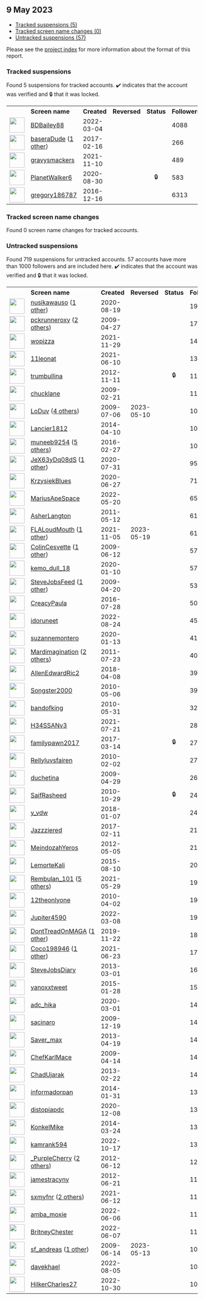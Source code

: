 ##  9 May 2023

* [Tracked suspensions (5)](#tracked-suspensions)
* [Tracked screen name changes (0)](#tracked-screen-name-changes)
* [Untracked suspensions (57)](#untracked-suspensions)

Please see the [project index](https://github.com/travisbrown/twitter-watch) for more information about the format of this report.

### Tracked suspensions

Found 5 suspensions for tracked accounts.
  ✔️ indicates that the account was verified and 🔒 that it was locked.

<table>
    <tr>
        <th></th>
        <th align="left">Screen name</th>
        <th align="left">Created</th>
        <th align="left">Reversed</th>
        <th align="left">Status</th>
        <th align="left">Followers</th>
        <th align="left">Ranking</th></tr>
    </tr>
        <tr>
            <td><a href="https://twitter.com/intent/user?user_id=1499878229162663937">
                <img src="https://pbs.twimg.com/profile_images/1598204743247020032/yXca7Ae9_normal.jpg" width="40px" height="40px" align="center"/></a>
            </td>
            <td>
                <a href="https://twitter.com/BDBailey88">BDBailey88</a></td>
            <td>2022-03-04</td>
            <td></td>
            <td align="center"></td>
            <td>4088</td>
            <td>27033</td>
        </tr>
        <tr>
            <td><a href="https://twitter.com/intent/user?user_id=832341249554313216">
                <img src="https://pbs.twimg.com/profile_images/1597258024351145985/vS9h-LOV_normal.jpg" width="40px" height="40px" align="center"/></a>
            </td>
            <td>
                <a href="https://twitter.com/baseraDude">baseraDude</a>&nbsp;(<a href="https://api.memory.lol/v1/tw/id/832341249554313216">1 other</a>)&nbsp;</td>
            <td>2017-02-16</td>
            <td></td>
            <td align="center"></td>
            <td>266</td>
            <td>28658</td>
        </tr>
        <tr>
            <td><a href="https://twitter.com/intent/user?user_id=1458519287895887875">
                <img src="https://pbs.twimg.com/profile_images/1587220573758918659/vVfY_QYl_normal.jpg" width="40px" height="40px" align="center"/></a>
            </td>
            <td>
                <a href="https://twitter.com/gravysmackers">gravysmackers</a></td>
            <td>2021-11-10</td>
            <td></td>
            <td align="center"></td>
            <td>489</td>
            <td>41075</td>
        </tr>
        <tr>
            <td><a href="https://twitter.com/intent/user?user_id=1300104384785899521">
                <img src="https://pbs.twimg.com/profile_images/1300104564121710592/K7F0xSPp_normal.jpg" width="40px" height="40px" align="center"/></a>
            </td>
            <td>
                <a href="https://twitter.com/PlanetWalker6">PlanetWalker6</a></td>
            <td>2020-08-30</td>
            <td></td>
            <td align="center">🔒</td>
            <td>583</td>
            <td>43018</td>
        </tr>
        <tr>
            <td><a href="https://twitter.com/intent/user?user_id=809842469714038786">
                <img src="https://pbs.twimg.com/profile_images/1543776447113728002/3b3ExZsI_normal.jpg" width="40px" height="40px" align="center"/></a>
            </td>
            <td>
                <a href="https://twitter.com/gregory186787">gregory186787</a></td>
            <td>2016-12-16</td>
            <td></td>
            <td align="center"></td>
            <td>6313</td>
            <td>75812</td>
        </tr></table>

### Tracked screen name changes

Found 0 screen name changes for tracked accounts.

### Untracked suspensions

Found 719 suspensions for untracked accounts.
57 accounts have more than 1000 followers and are included here.
  ✔️ indicates that the account was verified and 🔒 that it was locked.

<table>
    <tr>
        <th></th>
        <th align="left">Screen name</th>
        <th align="left">Created</th>
        <th align="left">Reversed</th>
        <th align="left">Status</th>
        <th align="left">Followers</th>
    </tr>
        <tr>
            <td><a href="https://twitter.com/intent/user?user_id=1295987461827334145">
                <img src="https://pbs.twimg.com/profile_images/1493300101183590400/recnSBto_normal.jpg" width="40px" height="40px" align="center"/></a>
            </td>
            <td>
                <a href="https://twitter.com/nusikawauso">nusikawauso</a>&nbsp;(<a href="https://api.memory.lol/v1/tw/id/1295987461827334145">1 other</a>)&nbsp;</td>
            <td>2020-08-19</td>
            <td></td>
            <td align="center"></td>
            <td>19541</td>
        </tr>
        <tr>
            <td><a href="https://twitter.com/intent/user?user_id=35611476">
                <img src="https://pbs.twimg.com/profile_images/1562668519048720385/2iQmmV7Q_normal.jpg" width="40px" height="40px" align="center"/></a>
            </td>
            <td>
                <a href="https://twitter.com/pckrunneroxy">pckrunneroxy</a>&nbsp;(<a href="https://api.memory.lol/v1/tw/id/35611476">2 others</a>)&nbsp;</td>
            <td>2009-04-27</td>
            <td></td>
            <td align="center"></td>
            <td>17539</td>
        </tr>
        <tr>
            <td><a href="https://twitter.com/intent/user?user_id=1465359463406211074">
                <img src="https://pbs.twimg.com/profile_images/1598765760494862336/K0xt_MSP_normal.jpg" width="40px" height="40px" align="center"/></a>
            </td>
            <td>
                <a href="https://twitter.com/wopizza">wopizza</a></td>
            <td>2021-11-29</td>
            <td></td>
            <td align="center"></td>
            <td>14476</td>
        </tr>
        <tr>
            <td><a href="https://twitter.com/intent/user?user_id=1403032046046302208">
                <img src="https://pbs.twimg.com/profile_images/1592879567995228161/t8pL6Sl__normal.jpg" width="40px" height="40px" align="center"/></a>
            </td>
            <td>
                <a href="https://twitter.com/11leonat">11leonat</a></td>
            <td>2021-06-10</td>
            <td></td>
            <td align="center"></td>
            <td>13943</td>
        </tr>
        <tr>
            <td><a href="https://twitter.com/intent/user?user_id=941842154">
                <img src="https://pbs.twimg.com/profile_images/1073323244395081728/1-fFCKzY_normal.jpg" width="40px" height="40px" align="center"/></a>
            </td>
            <td>
                <a href="https://twitter.com/trumbullina">trumbullina</a></td>
            <td>2012-11-11</td>
            <td></td>
            <td align="center">🔒</td>
            <td>11786</td>
        </tr>
        <tr>
            <td><a href="https://twitter.com/intent/user?user_id=21469851">
                <img src="https://pbs.twimg.com/profile_images/1596530515317870592/UPYVUTZM_normal.jpg" width="40px" height="40px" align="center"/></a>
            </td>
            <td>
                <a href="https://twitter.com/chucklane">chucklane</a></td>
            <td>2009-02-21</td>
            <td></td>
            <td align="center"></td>
            <td>11364</td>
        </tr>
        <tr>
            <td><a href="https://twitter.com/intent/user?user_id=54248457">
                <img src="https://pbs.twimg.com/profile_images/1594370152447066114/8OPMAx4o_normal.jpg" width="40px" height="40px" align="center"/></a>
            </td>
            <td>
                <a href="https://twitter.com/LoDuv">LoDuv</a>&nbsp;(<a href="https://api.memory.lol/v1/tw/id/54248457">4 others</a>)&nbsp;</td>
            <td>2009-07-06</td>
            <td>2023-05-10</td>
            <td align="center"></td>
            <td>10768</td>
        </tr>
        <tr>
            <td><a href="https://twitter.com/intent/user?user_id=2436883562">
                <img src="https://pbs.twimg.com/profile_images/1499372109205753861/Dsbm-hfA_normal.jpg" width="40px" height="40px" align="center"/></a>
            </td>
            <td>
                <a href="https://twitter.com/Lancier1812">Lancier1812</a></td>
            <td>2014-04-10</td>
            <td></td>
            <td align="center"></td>
            <td>10649</td>
        </tr>
        <tr>
            <td><a href="https://twitter.com/intent/user?user_id=703502146382270465">
                <img src="https://pbs.twimg.com/profile_images/1597605129208926208/BVXNOIzS_normal.jpg" width="40px" height="40px" align="center"/></a>
            </td>
            <td>
                <a href="https://twitter.com/muneeb9254">muneeb9254</a>&nbsp;(<a href="https://api.memory.lol/v1/tw/id/703502146382270465">5 others</a>)&nbsp;</td>
            <td>2016-02-27</td>
            <td></td>
            <td align="center"></td>
            <td>10644</td>
        </tr>
        <tr>
            <td><a href="https://twitter.com/intent/user?user_id=1289149313642188801">
                <img src="https://pbs.twimg.com/profile_images/1537714283177340934/C0Lo3D6X_normal.jpg" width="40px" height="40px" align="center"/></a>
            </td>
            <td>
                <a href="https://twitter.com/JeX63yDq08dS">JeX63yDq08dS</a>&nbsp;(<a href="https://api.memory.lol/v1/tw/id/1289149313642188801">1 other</a>)&nbsp;</td>
            <td>2020-07-31</td>
            <td></td>
            <td align="center"></td>
            <td>9500</td>
        </tr>
        <tr>
            <td><a href="https://twitter.com/intent/user?user_id=1276777877325914112">
                <img src="https://pbs.twimg.com/profile_images/1276778379832954880/XM8B0Mdj_normal.jpg" width="40px" height="40px" align="center"/></a>
            </td>
            <td>
                <a href="https://twitter.com/KrzysiekBlues">KrzysiekBlues</a></td>
            <td>2020-06-27</td>
            <td></td>
            <td align="center"></td>
            <td>7132</td>
        </tr>
        <tr>
            <td><a href="https://twitter.com/intent/user?user_id=1527494300640378880">
                <img src="https://pbs.twimg.com/profile_images/1527596845295607808/c8tt-wXn_normal.png" width="40px" height="40px" align="center"/></a>
            </td>
            <td>
                <a href="https://twitter.com/MariusApeSpace">MariusApeSpace</a></td>
            <td>2022-05-20</td>
            <td></td>
            <td align="center"></td>
            <td>6541</td>
        </tr>
        <tr>
            <td><a href="https://twitter.com/intent/user?user_id=297147448">
                <img src="https://pbs.twimg.com/profile_images/1485642359069151232/M8XDrV4e_normal.jpg" width="40px" height="40px" align="center"/></a>
            </td>
            <td>
                <a href="https://twitter.com/AsherLangton">AsherLangton</a></td>
            <td>2011-05-12</td>
            <td></td>
            <td align="center"></td>
            <td>6155</td>
        </tr>
        <tr>
            <td><a href="https://twitter.com/intent/user?user_id=1456606277979754497">
                <img src="https://pbs.twimg.com/profile_images/1594712381212459010/vN65NPSU_normal.jpg" width="40px" height="40px" align="center"/></a>
            </td>
            <td>
                <a href="https://twitter.com/FLALoudMouth">FLALoudMouth</a>&nbsp;(<a href="https://api.memory.lol/v1/tw/id/1456606277979754497">1 other</a>)&nbsp;</td>
            <td>2021-11-05</td>
            <td>2023-05-19</td>
            <td align="center"></td>
            <td>6121</td>
        </tr>
        <tr>
            <td><a href="https://twitter.com/intent/user?user_id=46729702">
                <img src="https://pbs.twimg.com/profile_images/1244261963791765505/oxmlOBKI_normal.jpg" width="40px" height="40px" align="center"/></a>
            </td>
            <td>
                <a href="https://twitter.com/ColinCesvette">ColinCesvette</a>&nbsp;(<a href="https://api.memory.lol/v1/tw/id/46729702">1 other</a>)&nbsp;</td>
            <td>2009-06-12</td>
            <td></td>
            <td align="center"></td>
            <td>5746</td>
        </tr>
        <tr>
            <td><a href="https://twitter.com/intent/user?user_id=1215454884226465793">
                <img src="https://pbs.twimg.com/profile_images/1462028936351653889/zhFfzjaJ_normal.jpg" width="40px" height="40px" align="center"/></a>
            </td>
            <td>
                <a href="https://twitter.com/kemo_dull_18">kemo_dull_18</a></td>
            <td>2020-01-10</td>
            <td></td>
            <td align="center"></td>
            <td>5713</td>
        </tr>
        <tr>
            <td><a href="https://twitter.com/intent/user?user_id=33434888">
                <img src="https://pbs.twimg.com/profile_images/651850035605446656/x5wmUe9G_normal.png" width="40px" height="40px" align="center"/></a>
            </td>
            <td>
                <a href="https://twitter.com/SteveJobsFeed">SteveJobsFeed</a>&nbsp;(<a href="https://api.memory.lol/v1/tw/id/33434888">1 other</a>)&nbsp;</td>
            <td>2009-04-20</td>
            <td></td>
            <td align="center"></td>
            <td>5377</td>
        </tr>
        <tr>
            <td><a href="https://twitter.com/intent/user?user_id=758732497634992128">
                <img src="https://pbs.twimg.com/profile_images/1264140775115423745/QuBJnffh_normal.jpg" width="40px" height="40px" align="center"/></a>
            </td>
            <td>
                <a href="https://twitter.com/CreacyPaula">CreacyPaula</a></td>
            <td>2016-07-28</td>
            <td></td>
            <td align="center"></td>
            <td>5047</td>
        </tr>
        <tr>
            <td><a href="https://twitter.com/intent/user?user_id=1562496878889291777">
                <img src="https://pbs.twimg.com/profile_images/1598544611672309760/BrMWoGqZ_normal.jpg" width="40px" height="40px" align="center"/></a>
            </td>
            <td>
                <a href="https://twitter.com/idoruneet">idoruneet</a></td>
            <td>2022-08-24</td>
            <td></td>
            <td align="center"></td>
            <td>4511</td>
        </tr>
        <tr>
            <td><a href="https://twitter.com/intent/user?user_id=1216689649948725248">
                <img src="https://pbs.twimg.com/profile_images/1216690384472018945/Q3Su86mr_normal.jpg" width="40px" height="40px" align="center"/></a>
            </td>
            <td>
                <a href="https://twitter.com/suzannemontero">suzannemontero</a></td>
            <td>2020-01-13</td>
            <td></td>
            <td align="center"></td>
            <td>4141</td>
        </tr>
        <tr>
            <td><a href="https://twitter.com/intent/user?user_id=340933691">
                <img src="https://pbs.twimg.com/profile_images/1565384819466551300/lZzMVThW_normal.jpg" width="40px" height="40px" align="center"/></a>
            </td>
            <td>
                <a href="https://twitter.com/Mardimagination">Mardimagination</a>&nbsp;(<a href="https://api.memory.lol/v1/tw/id/340933691">2 others</a>)&nbsp;</td>
            <td>2011-07-23</td>
            <td></td>
            <td align="center"></td>
            <td>4075</td>
        </tr>
        <tr>
            <td><a href="https://twitter.com/intent/user?user_id=983080993090224128">
                <img src="https://pbs.twimg.com/profile_images/1401666121103724544/Q0i3F2CW_normal.jpg" width="40px" height="40px" align="center"/></a>
            </td>
            <td>
                <a href="https://twitter.com/AllenEdwardRic2">AllenEdwardRic2</a></td>
            <td>2018-04-08</td>
            <td></td>
            <td align="center"></td>
            <td>3961</td>
        </tr>
        <tr>
            <td><a href="https://twitter.com/intent/user?user_id=140917632">
                <img src="https://pbs.twimg.com/profile_images/982323869/SongMonkeyLogo_3_normal.jpg" width="40px" height="40px" align="center"/></a>
            </td>
            <td>
                <a href="https://twitter.com/Songster2000">Songster2000</a></td>
            <td>2010-05-06</td>
            <td></td>
            <td align="center"></td>
            <td>3931</td>
        </tr>
        <tr>
            <td><a href="https://twitter.com/intent/user?user_id=150376773">
                <img src="https://pbs.twimg.com/profile_images/1403549005695619073/OJ8ouq5S_normal.jpg" width="40px" height="40px" align="center"/></a>
            </td>
            <td>
                <a href="https://twitter.com/bandofking">bandofking</a></td>
            <td>2010-05-31</td>
            <td></td>
            <td align="center"></td>
            <td>3273</td>
        </tr>
        <tr>
            <td><a href="https://twitter.com/intent/user?user_id=1417872925366136836">
                <img src="https://pbs.twimg.com/profile_images/1417873559125434373/OzZVAz3x_normal.jpg" width="40px" height="40px" align="center"/></a>
            </td>
            <td>
                <a href="https://twitter.com/H34SSANv3">H34SSANv3</a></td>
            <td>2021-07-21</td>
            <td></td>
            <td align="center"></td>
            <td>2861</td>
        </tr>
        <tr>
            <td><a href="https://twitter.com/intent/user?user_id=841641838561898496">
                <img src="https://pbs.twimg.com/profile_images/841643080134586368/B6JQd4r1_normal.jpg" width="40px" height="40px" align="center"/></a>
            </td>
            <td>
                <a href="https://twitter.com/familypawn2017">familypawn2017</a></td>
            <td>2017-03-14</td>
            <td></td>
            <td align="center">🔒</td>
            <td>2726</td>
        </tr>
        <tr>
            <td><a href="https://twitter.com/intent/user?user_id=110757159">
                <img src="https://pbs.twimg.com/profile_images/1585925324704989185/6Pq9Vp25_normal.jpg" width="40px" height="40px" align="center"/></a>
            </td>
            <td>
                <a href="https://twitter.com/Rellyluvsfairen">Rellyluvsfairen</a></td>
            <td>2010-02-02</td>
            <td></td>
            <td align="center"></td>
            <td>2716</td>
        </tr>
        <tr>
            <td><a href="https://twitter.com/intent/user?user_id=36378448">
                <img src="https://pbs.twimg.com/profile_images/838084815/26_1__normal.jpg" width="40px" height="40px" align="center"/></a>
            </td>
            <td>
                <a href="https://twitter.com/duchetina">duchetina</a></td>
            <td>2009-04-29</td>
            <td></td>
            <td align="center"></td>
            <td>2668</td>
        </tr>
        <tr>
            <td><a href="https://twitter.com/intent/user?user_id=209388838">
                <img src="https://pbs.twimg.com/profile_images/1249313631512207360/BHRgA7tF_normal.jpg" width="40px" height="40px" align="center"/></a>
            </td>
            <td>
                <a href="https://twitter.com/SaifRasheed">SaifRasheed</a></td>
            <td>2010-10-29</td>
            <td></td>
            <td align="center">🔒</td>
            <td>2492</td>
        </tr>
        <tr>
            <td><a href="https://twitter.com/intent/user?user_id=949981333698351105">
                <img src="https://pbs.twimg.com/profile_images/949987948015050752/dphsIdds_normal.jpg" width="40px" height="40px" align="center"/></a>
            </td>
            <td>
                <a href="https://twitter.com/y_vdw">y_vdw</a></td>
            <td>2018-01-07</td>
            <td></td>
            <td align="center"></td>
            <td>2407</td>
        </tr>
        <tr>
            <td><a href="https://twitter.com/intent/user?user_id=830283595231014914">
                <img src="https://pbs.twimg.com/profile_images/1337193527248220161/RiWyEADy_normal.jpg" width="40px" height="40px" align="center"/></a>
            </td>
            <td>
                <a href="https://twitter.com/Jazzziered">Jazzziered</a></td>
            <td>2017-02-11</td>
            <td></td>
            <td align="center"></td>
            <td>2146</td>
        </tr>
        <tr>
            <td><a href="https://twitter.com/intent/user?user_id=571961812">
                <img src="https://pbs.twimg.com/profile_images/1596957721848332291/bhFZxwNG_normal.jpg" width="40px" height="40px" align="center"/></a>
            </td>
            <td>
                <a href="https://twitter.com/MeindozahYeros">MeindozahYeros</a></td>
            <td>2012-05-05</td>
            <td></td>
            <td align="center"></td>
            <td>2114</td>
        </tr>
        <tr>
            <td><a href="https://twitter.com/intent/user?user_id=3412920591">
                <img src="https://pbs.twimg.com/profile_images/1505344385243828225/dOni-UJX_normal.jpg" width="40px" height="40px" align="center"/></a>
            </td>
            <td>
                <a href="https://twitter.com/LemorteKali">LemorteKali</a></td>
            <td>2015-08-10</td>
            <td></td>
            <td align="center"></td>
            <td>2076</td>
        </tr>
        <tr>
            <td><a href="https://twitter.com/intent/user?user_id=1398669568424304646">
                <img src="https://pbs.twimg.com/profile_images/1598667300219281408/IdU7aqmu_normal.jpg" width="40px" height="40px" align="center"/></a>
            </td>
            <td>
                <a href="https://twitter.com/Rembulan_101">Rembulan_101</a>&nbsp;(<a href="https://api.memory.lol/v1/tw/id/1398669568424304646">5 others</a>)&nbsp;</td>
            <td>2021-05-29</td>
            <td></td>
            <td align="center"></td>
            <td>1984</td>
        </tr>
        <tr>
            <td><a href="https://twitter.com/intent/user?user_id=128999505">
                <img src="https://pbs.twimg.com/profile_images/1200332856444235776/h7_TJF0n_normal.jpg" width="40px" height="40px" align="center"/></a>
            </td>
            <td>
                <a href="https://twitter.com/12theonlyone">12theonlyone</a></td>
            <td>2010-04-02</td>
            <td></td>
            <td align="center"></td>
            <td>1982</td>
        </tr>
        <tr>
            <td><a href="https://twitter.com/intent/user?user_id=1501224290787622916">
                <img src="https://pbs.twimg.com/profile_images/1544653134823165953/D_tYPotj_normal.jpg" width="40px" height="40px" align="center"/></a>
            </td>
            <td>
                <a href="https://twitter.com/Jupiter4590">Jupiter4590</a></td>
            <td>2022-03-08</td>
            <td></td>
            <td align="center"></td>
            <td>1947</td>
        </tr>
        <tr>
            <td><a href="https://twitter.com/intent/user?user_id=1197933518405480448">
                <img src="https://pbs.twimg.com/profile_images/1575594856008884228/jUAw34Jx_normal.jpg" width="40px" height="40px" align="center"/></a>
            </td>
            <td>
                <a href="https://twitter.com/DontTreadOnMAGA">DontTreadOnMAGA</a>&nbsp;(<a href="https://api.memory.lol/v1/tw/id/1197933518405480448">1 other</a>)&nbsp;</td>
            <td>2019-11-22</td>
            <td></td>
            <td align="center"></td>
            <td>1840</td>
        </tr>
        <tr>
            <td><a href="https://twitter.com/intent/user?user_id=1407774384710819847">
                <img src="https://pbs.twimg.com/profile_images/1597457699712925697/MDVGBK6y_normal.jpg" width="40px" height="40px" align="center"/></a>
            </td>
            <td>
                <a href="https://twitter.com/Coco198946">Coco198946</a>&nbsp;(<a href="https://api.memory.lol/v1/tw/id/1407774384710819847">1 other</a>)&nbsp;</td>
            <td>2021-06-23</td>
            <td></td>
            <td align="center"></td>
            <td>1775</td>
        </tr>
        <tr>
            <td><a href="https://twitter.com/intent/user?user_id=1229988920">
                <img src="https://pbs.twimg.com/profile_images/1590859539653328897/POkOqKAK_normal.jpg" width="40px" height="40px" align="center"/></a>
            </td>
            <td>
                <a href="https://twitter.com/SteveJobsDiary">SteveJobsDiary</a></td>
            <td>2013-03-01</td>
            <td></td>
            <td align="center"></td>
            <td>1679</td>
        </tr>
        <tr>
            <td><a href="https://twitter.com/intent/user?user_id=3003373137">
                <img src="https://pbs.twimg.com/profile_images/1517608322098253824/pKlQDR_Q_normal.jpg" width="40px" height="40px" align="center"/></a>
            </td>
            <td>
                <a href="https://twitter.com/yanoxxtweet">yanoxxtweet</a></td>
            <td>2015-01-28</td>
            <td></td>
            <td align="center"></td>
            <td>1551</td>
        </tr>
        <tr>
            <td><a href="https://twitter.com/intent/user?user_id=1234255698097319939">
                <img src="https://pbs.twimg.com/profile_images/1592620924636897280/k9t2vHLM_normal.jpg" width="40px" height="40px" align="center"/></a>
            </td>
            <td>
                <a href="https://twitter.com/adc_hika">adc_hika</a></td>
            <td>2020-03-01</td>
            <td></td>
            <td align="center"></td>
            <td>1480</td>
        </tr>
        <tr>
            <td><a href="https://twitter.com/intent/user?user_id=97802862">
                <img src="https://pbs.twimg.com/profile_images/1471587270/chinaGZ1_normal.jpg" width="40px" height="40px" align="center"/></a>
            </td>
            <td>
                <a href="https://twitter.com/sacinaro">sacinaro</a></td>
            <td>2009-12-19</td>
            <td></td>
            <td align="center"></td>
            <td>1440</td>
        </tr>
        <tr>
            <td><a href="https://twitter.com/intent/user?user_id=1365531295">
                <img src="https://pbs.twimg.com/profile_images/1421481251811336192/QX3-urPA_normal.jpg" width="40px" height="40px" align="center"/></a>
            </td>
            <td>
                <a href="https://twitter.com/Saver_max">Saver_max</a></td>
            <td>2013-04-19</td>
            <td></td>
            <td align="center"></td>
            <td>1432</td>
        </tr>
        <tr>
            <td><a href="https://twitter.com/intent/user?user_id=31142077">
                <img src="https://pbs.twimg.com/profile_images/1609981688/image_normal.jpg" width="40px" height="40px" align="center"/></a>
            </td>
            <td>
                <a href="https://twitter.com/ChefKarlMace">ChefKarlMace</a></td>
            <td>2009-04-14</td>
            <td></td>
            <td align="center"></td>
            <td>1411</td>
        </tr>
        <tr>
            <td><a href="https://twitter.com/intent/user?user_id=1208963551">
                <img src="https://pbs.twimg.com/profile_images/3292127351/1f662178d230fc71cd285734a0618ce8_normal.jpeg" width="40px" height="40px" align="center"/></a>
            </td>
            <td>
                <a href="https://twitter.com/ChadUjarak">ChadUjarak</a></td>
            <td>2013-02-22</td>
            <td></td>
            <td align="center"></td>
            <td>1410</td>
        </tr>
        <tr>
            <td><a href="https://twitter.com/intent/user?user_id=2315982484">
                <img src="https://pbs.twimg.com/profile_images/1546551588717842437/ecju3Qxy_normal.jpg" width="40px" height="40px" align="center"/></a>
            </td>
            <td>
                <a href="https://twitter.com/informadorpan">informadorpan</a></td>
            <td>2014-01-31</td>
            <td></td>
            <td align="center"></td>
            <td>1399</td>
        </tr>
        <tr>
            <td><a href="https://twitter.com/intent/user?user_id=1336332554060713989">
                <img src="https://pbs.twimg.com/profile_images/1522863197828620288/gQ-zS6EM_normal.jpg" width="40px" height="40px" align="center"/></a>
            </td>
            <td>
                <a href="https://twitter.com/distopiapdc">distopiapdc</a></td>
            <td>2020-12-08</td>
            <td></td>
            <td align="center"></td>
            <td>1386</td>
        </tr>
        <tr>
            <td><a href="https://twitter.com/intent/user?user_id=2409228848">
                <img src="https://pbs.twimg.com/profile_images/818532938728046597/PMOR41T8_normal.jpg" width="40px" height="40px" align="center"/></a>
            </td>
            <td>
                <a href="https://twitter.com/KonkelMike">KonkelMike</a></td>
            <td>2014-03-24</td>
            <td></td>
            <td align="center"></td>
            <td>1334</td>
        </tr>
        <tr>
            <td><a href="https://twitter.com/intent/user?user_id=1581904780657627137">
                <img src="https://pbs.twimg.com/profile_images/1581908609914519552/vpQlARg-_normal.jpg" width="40px" height="40px" align="center"/></a>
            </td>
            <td>
                <a href="https://twitter.com/kamrank594">kamrank594</a></td>
            <td>2022-10-17</td>
            <td></td>
            <td align="center"></td>
            <td>1320</td>
        </tr>
        <tr>
            <td><a href="https://twitter.com/intent/user?user_id=606424896">
                <img src="https://pbs.twimg.com/profile_images/1349211649924861953/pCZG9ars_normal.jpg" width="40px" height="40px" align="center"/></a>
            </td>
            <td>
                <a href="https://twitter.com/_PurpleCherry">_PurpleCherry</a>&nbsp;(<a href="https://api.memory.lol/v1/tw/id/606424896">2 others</a>)&nbsp;</td>
            <td>2012-06-12</td>
            <td></td>
            <td align="center"></td>
            <td>1284</td>
        </tr>
        <tr>
            <td><a href="https://twitter.com/intent/user?user_id=614605130">
                <img src="https://pbs.twimg.com/profile_images/1527640658462244869/vBNMrxYk_normal.jpg" width="40px" height="40px" align="center"/></a>
            </td>
            <td>
                <a href="https://twitter.com/jamestracyny">jamestracyny</a></td>
            <td>2012-06-21</td>
            <td></td>
            <td align="center"></td>
            <td>1150</td>
        </tr>
        <tr>
            <td><a href="https://twitter.com/intent/user?user_id=1403779936993820676">
                <img src="https://pbs.twimg.com/profile_images/1594346898797772801/2pcF3Pi1_normal.jpg" width="40px" height="40px" align="center"/></a>
            </td>
            <td>
                <a href="https://twitter.com/sxmyfnr">sxmyfnr</a>&nbsp;(<a href="https://api.memory.lol/v1/tw/id/1403779936993820676">2 others</a>)&nbsp;</td>
            <td>2021-06-12</td>
            <td></td>
            <td align="center"></td>
            <td>1134</td>
        </tr>
        <tr>
            <td><a href="https://twitter.com/intent/user?user_id=1533776865693167616">
                <img src="https://pbs.twimg.com/profile_images/1587449978460418048/4Z6BxyFF_normal.jpg" width="40px" height="40px" align="center"/></a>
            </td>
            <td>
                <a href="https://twitter.com/amba_moxie">amba_moxie</a></td>
            <td>2022-06-06</td>
            <td></td>
            <td align="center"></td>
            <td>1117</td>
        </tr>
        <tr>
            <td><a href="https://twitter.com/intent/user?user_id=1534110192644009990">
                <img src="https://pbs.twimg.com/profile_images/1587449679792390145/2R7lK6Vj_normal.jpg" width="40px" height="40px" align="center"/></a>
            </td>
            <td>
                <a href="https://twitter.com/BritneyChester">BritneyChester</a></td>
            <td>2022-06-07</td>
            <td></td>
            <td align="center"></td>
            <td>1105</td>
        </tr>
        <tr>
            <td><a href="https://twitter.com/intent/user?user_id=47199976">
                <img src="https://pbs.twimg.com/profile_images/1375910699239567365/yzGnsGiJ_normal.jpg" width="40px" height="40px" align="center"/></a>
            </td>
            <td>
                <a href="https://twitter.com/sf_andreas">sf_andreas</a>&nbsp;(<a href="https://api.memory.lol/v1/tw/id/47199976">1 other</a>)&nbsp;</td>
            <td>2009-06-14</td>
            <td>2023-05-13</td>
            <td align="center"></td>
            <td>1060</td>
        </tr>
        <tr>
            <td><a href="https://twitter.com/intent/user?user_id=1555695911405203456">
                <img src="https://pbs.twimg.com/profile_images/1569583761804640256/Fbcayhyv_normal.jpg" width="40px" height="40px" align="center"/></a>
            </td>
            <td>
                <a href="https://twitter.com/davekhael">davekhael</a></td>
            <td>2022-08-05</td>
            <td></td>
            <td align="center"></td>
            <td>1028</td>
        </tr>
        <tr>
            <td><a href="https://twitter.com/intent/user?user_id=1586529031725400064">
                <img src="https://pbs.twimg.com/profile_images/1597036707622395904/scxRRq6__normal.jpg" width="40px" height="40px" align="center"/></a>
            </td>
            <td>
                <a href="https://twitter.com/HilkerCharles27">HilkerCharles27</a></td>
            <td>2022-10-30</td>
            <td></td>
            <td align="center"></td>
            <td>1001</td>
        </tr></table>
